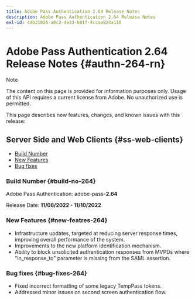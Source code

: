 ```yaml
---
title: Adobe Pass Authentication 2.64 Release Notes
description: Adobe Pass Authentication 2.64 Release Notes
exl-id: 4db21026-a0c2-4e33-b01f-4ccae824a110
---
```

# Adobe Pass Authentication 2.64 Release Notes {#authn-264-rn}

>[!NOTE]
>
>The content on this page is provided for information purposes only. Usage of this API requires a current license from Adobe. No unauthorized use is permitted.

This page describes new features, changes, and known issues with this release:

## Server Side and Web Clients {#ss-web-clients}

* [Build Number](#build-no-264)
* [New Features](#new-featres-264)
* [Bug fixes](#bug-fixes-264)

### Build Number {#build-no-264}

Adobe Pass Authentication: adobe-pass-**2.64**

Release Date: **11/08/2022 - 11/10/2022**

### New Features {#new-featres-264}

* Infrastructure updates, targeted at reducing server response times, improving overall performance of the system.
* Improvements to the new platform identification mechanism.
* Ability to block unsolicited authentication responses from MVPDs where "in_response_to" parameter is missing from the SAML assertion.

### Bug fixes {#bug-fixes-264}

* Fixed incorrect formatting of some legacy TempPass tokens.
* Addressed minor issues on second screen authentication flow.
